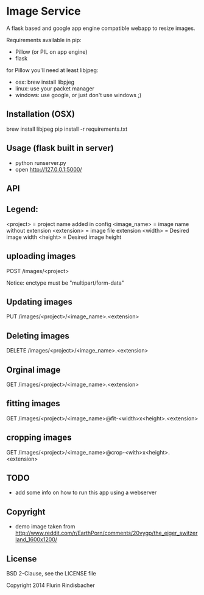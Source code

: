 Image Service
========
A flask based and google app engine compatible webapp to resize images.

Requirements available in pip:
 - Pillow (or PIL on app engine)
 - flask
 
for Pillow you'll need at least libjpeg: 
 - osx: brew install libpjeg
 - linux: use your packet manager
 - windows: use google, or just don't use windows ;)

Installation (OSX)
-----
brew install libjpeg
pip install -r requirements.txt
 
Usage (flask built in server)
-----
 - python runserver.py
 - open http://127.0.0.1:5000/

API
-----
Legend:
---

\<project\> = project name added in config
\<image_name\> = image name without extension
\<extension\> = image file extension
\<width\> = Desired image width
\<height\> = Desired image height

uploading images
---
POST /images/\<project\>

Notice: enctype must be "multipart/form-data"

Updating images
---
PUT /images/\<project\>/\<image_name\>.\<extension\>

Deleting images
---
DELETE /images/\<project\>/\<image_name\>.\<extension\>

Orginal image
---
GET /images/\<project\>/\<image_name\>.\<extension\>

fitting images
---
GET /images/\<project\>/\<image_name\>@fit-\<width\>x\<height\>.\<extension\>

cropping images
---
GET /images/\<project\>/\<image_name\>@crop-\<with\>x\<height\>.\<extension\>


TODO
-----
 - add some info on how to run this app using a webserver

Copyright
-------
- demo image taken from http://www.reddit.com/r/EarthPorn/comments/20vygp/the_eiger_switzerland_1600x1200/

License
-------
BSD 2-Clause, see the LICENSE file


Copyright 2014 Flurin Rindisbacher
